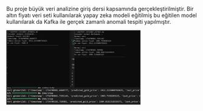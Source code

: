 Bu proje büyük veri analizine giriş dersi kapsamında gerçekleştirilmiştir. Bir altın fiyatı veri seti kullanılarak yapay zeka modeli eğitilmiş bu eğitilen model kullanılarak da Kafka ile gerçek zamanlı anomali tespiti yapılmıştır.

<img src="producer_consumer.png" alt="Resim 1" style="width: 70%;">

